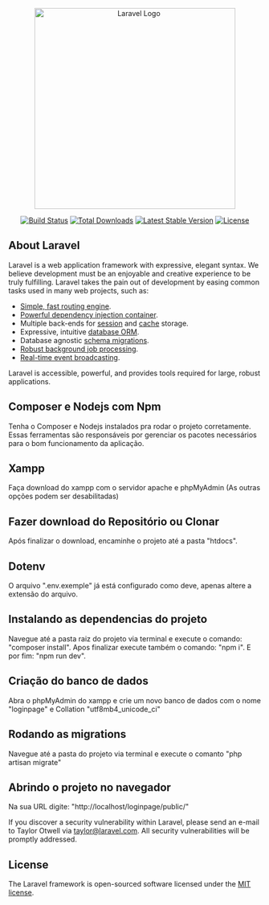 <p align="center"><a href="https://laravel.com" target="_blank"><img src="https://raw.githubusercontent.com/laravel/art/master/logo-lockup/5%20SVG/2%20CMYK/1%20Full%20Color/laravel-logolockup-cmyk-red.svg" width="400" alt="Laravel Logo"></a></p>

<p align="center">
<a href="https://github.com/laravel/framework/actions"><img src="https://github.com/laravel/framework/workflows/tests/badge.svg" alt="Build Status"></a>
<a href="https://packagist.org/packages/laravel/framework"><img src="https://img.shields.io/packagist/dt/laravel/framework" alt="Total Downloads"></a>
<a href="https://packagist.org/packages/laravel/framework"><img src="https://img.shields.io/packagist/v/laravel/framework" alt="Latest Stable Version"></a>
<a href="https://packagist.org/packages/laravel/framework"><img src="https://img.shields.io/packagist/l/laravel/framework" alt="License"></a>
</p>

## About Laravel

Laravel is a web application framework with expressive, elegant syntax. We believe development must be an enjoyable and creative experience to be truly fulfilling. Laravel takes the pain out of development by easing common tasks used in many web projects, such as:

- [Simple, fast routing engine](https://laravel.com/docs/routing).
- [Powerful dependency injection container](https://laravel.com/docs/container).
- Multiple back-ends for [session](https://laravel.com/docs/session) and [cache](https://laravel.com/docs/cache) storage.
- Expressive, intuitive [database ORM](https://laravel.com/docs/eloquent).
- Database agnostic [schema migrations](https://laravel.com/docs/migrations).
- [Robust background job processing](https://laravel.com/docs/queues).
- [Real-time event broadcasting](https://laravel.com/docs/broadcasting).

Laravel is accessible, powerful, and provides tools required for large, robust applications.

## Composer e Nodejs com Npm

Tenha o Composer e Nodejs instalados pra rodar o projeto corretamente. Essas ferramentas são responsáveis por gerenciar os pacotes necessários para o bom funcionamento da aplicação.

## Xampp

Faça download do xampp com o servidor apache e phpMyAdmin (As outras opções podem ser desabilitadas)

## Fazer download do Repositório ou Clonar

Após finalizar o download, encaminhe o projeto até a pasta "htdocs". 

## Dotenv

O arquivo ".env.exemple" já está configurado como deve, apenas altere a extensão do arquivo.

## Instalando as dependencias do projeto

Navegue até a pasta raiz do projeto via terminal e execute o comando: "composer install".
Apos finalizar execute também o comando: "npm i".
E por fim: "npm run dev".

## Criação do banco de dados

Abra o phpMyAdmin do xampp e crie um novo banco de dados com o nome "loginpage" e Collation "utf8mb4_unicode_ci"

## Rodando as migrations

Navegue até a pasta do projeto via terminal e execute o comanto "php artisan migrate"

## Abrindo o projeto no navegador

Na sua URL digite: "http://localhost/loginpage/public/"


If you discover a security vulnerability within Laravel, please send an e-mail to Taylor Otwell via [taylor@laravel.com](mailto:taylor@laravel.com). All security vulnerabilities will be promptly addressed.

## License

The Laravel framework is open-sourced software licensed under the [MIT license](https://opensource.org/licenses/MIT).
